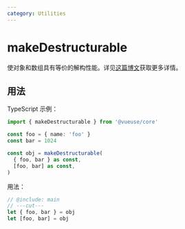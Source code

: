 ```yaml
---
category: Utilities
---
```


# makeDestructurable

使对象和数组具有等价的解构性能。详见[这篇博文](https://antfu.me/posts/destructuring-with-object-or-array/)获取更多详情。

## 用法

TypeScript 示例：

```ts twoslash include main
import { makeDestructurable } from '@vueuse/core'

const foo = { name: 'foo' }
const bar = 1024

const obj = makeDestructurable(
  { foo, bar } as const,
  [foo, bar] as const,
)
```

用法：

```ts twoslash
// @include: main
// ---cut---
let { foo, bar } = obj
let [foo, bar] = obj
```
